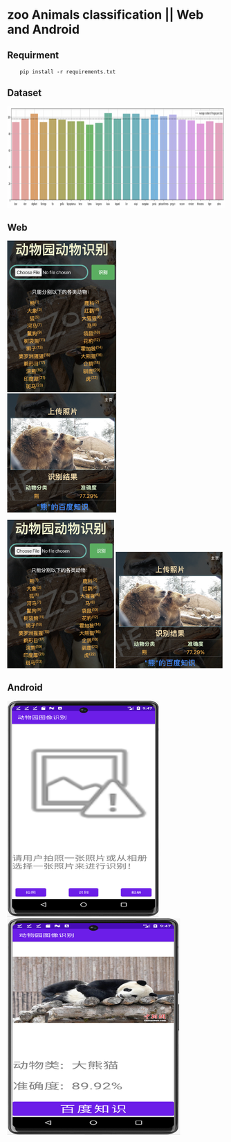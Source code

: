 # zoo Animals classification || Web and Android

## Requirment
``` shell
    pip install -r requirements.txt
```

## Dataset
![alt-text-1](templates/readme_img/dataset.png)

## Web
<p float="left">
  <img src="templates/readme_img/web1.png" width="50%" />
  <img src="templates/readme_img/web2.png" width="50%" />
</p>

<img class=mobile-image src="templates/readme_img/web1.png" />
<img class=mobile-image src="templates/readme_img/web2.png" />

<style>
  .img {
    display: inline-block;
  }
  img.mobile-image {
	width: 49%;
    display: inline-block;
  }
</style>

## Android
<img src="templates/readme_img/android1.png" alt="alt text" width="350" height="500"/>
<img src="templates/readme_img/android2.png" alt="alt text" width="400" height="500"/>


